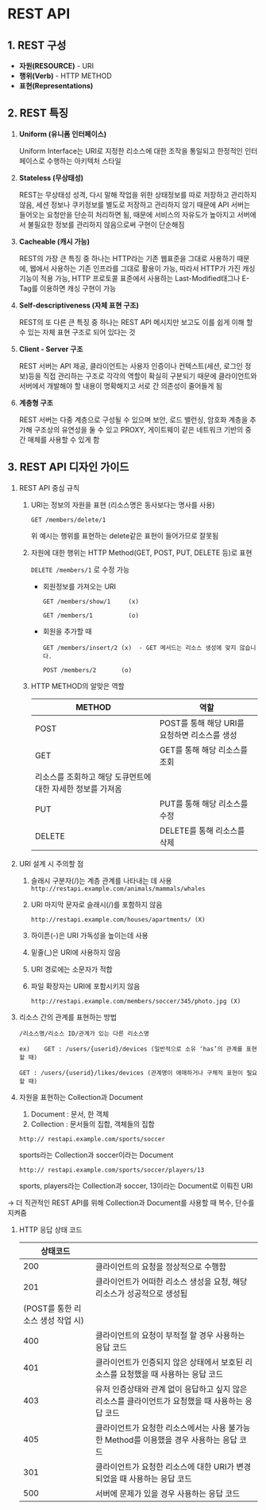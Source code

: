 # REST API

## 1. REST 구성

- **자원(RESOURCE)** - URI
- **행위(Verb)** - HTTP METHOD
- **표현(Representations)**

## 2. REST 특징

1. **Uniform (유니폼 인터페이스)**
    
    Uniform Interface는 URI로 지정한 리소스에 대한 조작을 통일되고 한정적인 인터페이스로 수행하는 아키텍처 스타일
    
2. **Stateless (무상태성)**
    
    REST는 무상태성 성격, 다시 말해 작업을 위한 상태정보를 따로 저장하고 관리하지 않음, 세션 정보나 쿠키정보를 별도로 저장하고 관리하지 않기 때문에 API 서버는 들어오는 요청만을 단순히 처리하면 됨, 때문에 서비스의 자유도가 높아지고 서버에서 불필요한 정보를 관리하지 않음으로써 구현이 단순해짐
    
3. **Cacheable (캐시 가능)**
    
    REST의 가장 큰 특징 중 하나는 HTTP라는 기존 웹표준을 그대로 사용하기 때문에, 웹에서 사용하는 기존 인프라를 그대로 활용이 가능, 따라서 HTTP가 가진 캐싱 기능이 적용 가능, HTTP 프로토콜 표준에서 사용하는 Last-Modified태그나 E-Tag를 이용하면 캐싱 구현이 가능
    
4. **Self-descriptiveness (자체 표현 구조)**
    
    REST의 또 다른 큰 특징 중 하나는 REST API 메시지만 보고도 이를 쉽게 이해 할 수 있는 자체 표현 구조로 되어 있다는 것
    
5. **Client - Server 구조**
    
    REST 서버는 API 제공, 클라이언트는 사용자 인증이나 컨텍스트(세션, 로그인 정보)등을 직접 관리하는 구조로 각각의 역할이 확실히 구분되기 때문에 클라이언트와 서버에서 개발해야 할 내용이 명확해지고 서로 간 의존성이 줄어들게 됨
    
6. **계층형 구조**
    
    REST 서버는 다중 계층으로 구성될 수 있으며 보안, 로드 밸런싱, 암호화 계층을 추가해 구조상의 유연성을 둘 수 있고 PROXY, 게이트웨이 같은 네트워크 기반의 중간 매체를 사용할 수 있게 함
    

## 3. REST API 디자인 가이드

1.  REST API 중심 규칙
    1. URI는 정보의 자원을 표현 (리소스명은 동사보다는 명사를 사용)
        
        `GET /members/delete/1`
        
        위 예시는 행위를 표현하는 delete같은 표현이 들어가므로 잘못됨
        
    2. 자원에 대한 행위는 HTTP Method(GET, POST, PUT, DELETE 등)로 표현
        
        `DELETE /members/1` 로 수정 가능
        
        - 회원정보를 가져오는 URI
            
            `GET /members/show/1     (x)`
            
            `GET /members/1          (o)`
            
        - 회원을 추가할 때
            
            `GET /members/insert/2 (x)  - GET 메서드는 리소스 생성에 맞지 않습니다.`
            
            `POST /members/2       (o)`
            
    3. HTTP METHOD의 알맞은 역할
        
        
        | METHOD | 역할 |
        | --- | --- |
        | POST | POST를 통해 해당 URI를 요청하면 리소스를 생성 |
        | GET | GET를 통해 해당 리소스를 조회
        리소스를 조회하고 해당 도큐먼트에 대한 자세한 정보를 가져옴 |
        | PUT | PUT를 통해 해당 리소스를 수정 |
        | DELETE | DELETE를 통해 리소스를 삭제 |
2. URI 설계 시 주의할 점
    1. 슬래시 구분자(/)는 계층 관계를 나타내는 데 사용`http://restapi.example.com/animals/mammals/whales`
    2. URI 마지막 문자로 슬래시(/)를 포함하지 않음
        
        `http://restapi.example.com/houses/apartments/ (X)`
        
    3. 하이픈(-)은 URI 가독성을 높이는데 사용
    4. 밑줄(_)은 URI에 사용하지 않음
    5. URI 경로에는 소문자가 적합
    6. 파일 확장자는 URI에 포함시키지 않음
        
        `http://restapi.example.com/members/soccer/345/photo.jpg (X)`
        
3. 리소스 간의 관계를 표현하는 방법
    
    `/리소스명/리소스 ID/관계가 있는 다른 리소스명`
    
    `ex)    GET : /users/{userid}/devices (일반적으로 소유 ‘has’의 관계를 표현할 때)`
    
    `GET : /users/{userid}/likes/devices (관계명이 애매하거나 구체적 표현이 필요할 때)`
    
4. 자원을 표현하는 Collection과 Document
    1. Document : 문서, 한 객체
    2. Collection : 문서들의 집합, 객체들의 집합
    
    `http:// restapi.example.com/sports/soccer`
    
    sports라는 Collection과 soccer이라는 Document
    
    `http:// restapi.example.com/sports/soccer/players/13`
    
    sports, players라는 Collection과 soccer, 13이라는 Document로 이뤄진 URI
    

→ 더 직관적인 REST API를 위해 Collection과 Document를 사용할 때 복수, 단수를 지켜줌

1. HTTP 응답 상태 코드
    
    
    | 상태코드 |  |
    | --- | --- |
    | 200 | 클라이언트의 요청을 정상적으로 수행함 |
    | 201 | 클라이언트가 어떠한 리소스 생성을 요청, 해당 리소스가 성공적으로 생성됨
    (POST를 통한 리소스 생성 작업 시) |
    | 400 | 클라이언트의 요청이 부적절 할 경우 사용하는 응답 코드 |
    | 401 | 클라이언트가 인증되지 않은 상태에서 보호된 리소스를 요청했을 때 사용하는 응답 코드 |
    | 403 | 유저 인증상태와 관계 없이 응답하고 싶지 않은 리소스를 클라이언트가 요청했을 때 사용하는 응답 코드 |
    | 405 | 클라이언트가 요청한 리소스에서는 사용 불가능한 Method를 이용했을 경우 사용하는 응답 코드 |
    | 301 | 클라이언트가 요청한 리소스에 대한 URI가 변경 되었을 때 사용하는 응답 코드 |
    | 500 | 서버에 문제가 있을 경우 사용하는 응답 코드 |